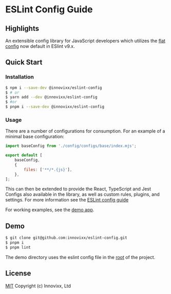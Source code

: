 # ESLint Config Guide

## Highlights

An extensible config library for JavaScript developers which utilizes the [flat config](https://eslint.org/docs/latest/use/migrate-to-9.0.0#flat-linter) now default in ESlint v9.x.

## Quick Start

### Installation

```bash
$ npm i --save-dev @innovixx/eslint-config
$ # or
$ yarn add --dev @innovixx/eslint-config
$ #or
$ pnpm i --save-dev @innovixx/eslint-config
```

### Usage

There are a number of configurations for consumption. For an example of a minimal base configuration:

```javascript
import baseConfig from './config/configs/base/index.mjs';

export default [
	baseConfig,
	{
		files: ['**/*.{js}'],
	},
];
```
This can then be extended to provide the React, TypeScript and Jest Configs also available in the library, as well as custom rules, plugins, and settings. For more information see the [ESLint config guide](https://eslint.org/docs/latest/use/configure/configuration-files)

For working examples, see the [demo app](./demo).

## Demo

```bash
$ git clone git@github.com:innovixx/eslint-config.git
$ pnpm i
$ pnpm lint
```

The demo directory uses the eslint config file in the [root](https://github.com/innovixx/eslint-config/blob/master/eslint.config.mjs) of the project.

## License

[MIT](https://github.com/innovixx/eslint-config/blob/master/LICENSE) Copyright (c) Innovixx, Ltd